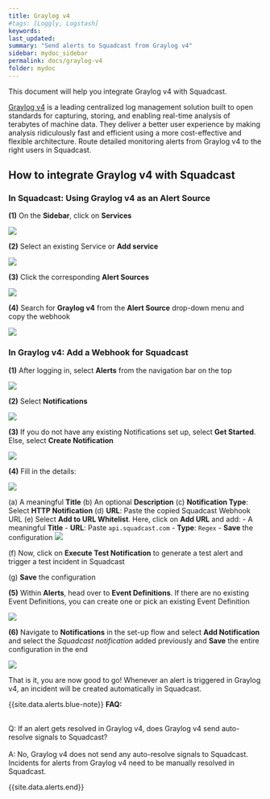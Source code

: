 ```yaml
---
title: Graylog v4
#tags: [Loggly, Logstash]
keywords: 
last_updated: 
summary: "Send alerts to Squadcast from Graylog v4"
sidebar: mydoc_sidebar
permalink: docs/graylog-v4
folder: mydoc
---
```


This document will help you integrate Graylog v4 with Squadcast.
 
[Graylog v4](https://www.graylog.org/products/latestversion) is a leading centralized log management solution built to open standards for capturing, storing, and enabling real-time analysis of terabytes of machine data. They deliver a better user experience by making analysis ridiculously fast and efficient using a more cost-effective and flexible architecture.
Route detailed monitoring alerts from Graylog v4 to the right users in Squadcast.

## How to integrate Graylog v4 with Squadcast

### In Squadcast: Using Graylog v4 as an Alert Source

**(1)** On the **Sidebar**, click on **Services**

![](images/integration_1-1.png)

**(2)** Select an existing Service or **Add service** 

![](images/integration_1-2.png)

**(3)** Click the corresponding **Alert Sources**

![](images/integration_1.png)

**(4)** Search for **Graylog v4** from  the **Alert Source** drop-down menu and copy the webhook 

![](images/graylog-v4-1.png)

### In Graylog v4: Add a Webhook for Squadcast

**(1)** After logging in, select **Alerts** from the navigation bar on the top

![](images/graylog-v4-2.png)

**(2)** Select **Notifications**

![](images/graylog-v4-3.png)

**(3)** If you do not have any existing Notifications set up, select **Get Started**. Else, select **Create Notification** 

![](images/graylog-v4-4.png)

**(4)** Fill in the details:

![](images/graylog-v4-5.png)

(a) A meaningful **Title**
(b) An optional **Description**
(c) **Notification Type**: Select **HTTP Notification**
(d) **URL**: Paste the copied Squadcast Webhook URL
(e) Select **Add to URL Whitelist**. Here, click on **Add URL** and add:
    - A meaningful **Title**
    - **URL**: Paste `api.squadcast.com`
    - **Type**: `Regex`
    - **Save** the configuration
![](images/graylog-v4-6.png)

(f) Now, click on **Execute Test Notification** to generate a test alert and trigger a test incident in Squadcast

(g) **Save** the configuration

**(5)** Within **Alerts**, head over to **Event Definitions**. If there are no existing Event Definitions, you can create one or pick an existing Event Definition

![](images/graylog-v4-7.png)

**(6)** Navigate to **Notifications** in the set-up flow and select **Add Notification** and select the *Squadcast notification* added previously and **Save** the entire configuration in the end

![](images/graylog-v4-8.png)

That is it, you are now good to go! Whenever an alert is triggered in Graylog v4, an incident will be created automatically in Squadcast.

{{site.data.alerts.blue-note}}
<b>FAQ:</b>
<br/><br/><p>Q: If an alert gets resolved in Graylog v4, does Graylog v4 send auto-resolve signals to Squadcast?<br/><br/>A: No, Graylog v4 does not send any auto-resolve signals to Squadcast. Incidents for alerts from Graylog v4 need to be manually resolved in Squadcast.</p>
{{site.data.alerts.end}}